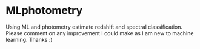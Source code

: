 # MLphotometry
Using ML and photometry estimate redshift and spectral classification.
Please comment on any improvement I could make as I am new to machine learning. Thanks :)
